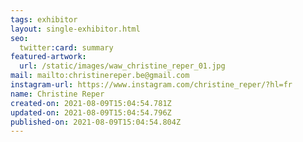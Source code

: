 ```yaml
---
tags: exhibitor
layout: single-exhibitor.html
seo:
  twitter:card: summary
featured-artwork:
  url: /static/images/waw_christine_reper_01.jpg
mail: mailto:christinereper.be@gmail.com
instagram-url: https://www.instagram.com/christine_reper/?hl=fr
name: Christine Reper
created-on: 2021-08-09T15:04:54.781Z
updated-on: 2021-08-09T15:04:54.796Z
published-on: 2021-08-09T15:04:54.804Z
---
```

